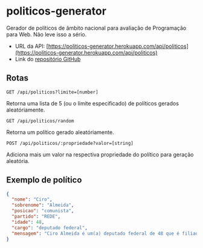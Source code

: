 # politicos-generator

Gerador de políticos de âmbito nacional para avaliação de Programação para Web.
Não leve isso a sério.

- URL da API: [https://politicos-generator.herokuapp.com/api/politicos](https://politicos-generator.herokuapp.com/api/politicos)
- Link do [repositório GitHub](https://github.com/Matheusdimer/politicos-generator)

## Rotas
`GET /api/politicos?limite=[number]`

Retorna uma lista de 5 (ou o limite especificado) de políticos gerados aleatóriamente.

`GET /api/politicos/random`

Retorna um político gerado aleatóriamente.

`POST /api/politicos/:propriedade?valor=[string]`

Adiciona mais um valor na respectiva propriedade do político para geração aleatória.

## Exemplo de político

```json
{
  "nome": "Ciro",
  "sobrenome": "Almeida",
  "posicao": "comunista",
  "partido": "REDE",
  "idade": 48,
  "cargo": "deputado federal",
  "mensagem": "Ciro Almeida é um(a) deputado federal de 48 que é filiado ao partido REDE de posição comunista."
}
```
